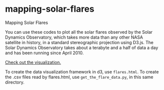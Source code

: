 mapping-solar-flares
====================

Mapping Solar Flares

You can use these codes to plot all the solar flares observed by the Solar Dynamics Observatory, which takes more data than any other NASA satellite in history, in a standard stereographic projection using D3.js. The Solar Dynamics Observatory takes about a terabyte and a half of data a day and has been running since April 2010. 

[Check out the visualization.](http://stanford.edu/~mbobra/)

To create the data visualization framework in d3, use `flares.html`.
To create the .csv files read by flares.html, use `get_the_flare_data.py`, in this same directory.
